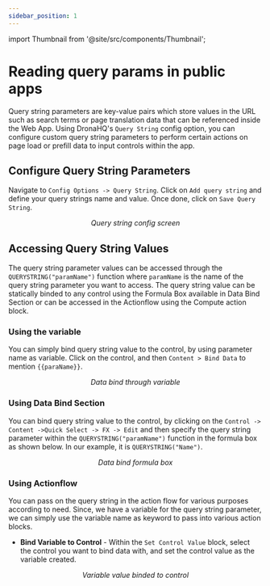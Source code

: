 ```yaml
---
sidebar_position: 1
---
```


import Thumbnail from '@site/src/components/Thumbnail';

# Reading query params in public apps

Query string parameters are key-value pairs which store values in the URL such as search terms or page translation data that can be referenced inside the Web App. Using DronaHQ's `Query String` config option, you can configure custom query string parameters to perform certain actions on page load or prefill data to input controls within the app.

## Configure Query String Parameters

Navigate to `Config Options -> Query String`. Click on `Add query string` and define your query strings name and value. Once done, click on `Save Query String`.

<figure>
  <Thumbnail src="/img/building-apps-concepts/reading_query_params_in_public_apps/query-string-config-options.png" alt="Query String Config Options Modal" />
  <figcaption align='center'><i>Query string config screen</i></figcaption>
</figure>

## Accessing Query String Values

The query string parameter values can be accessed through the `QUERYSTRING("paramName")` function where `paramName` is the name of the query string parameter you want to access. The query string value can be statically binded to any control using the Formula Box available in Data Bind Section or can be accessed in the Actionflow using the Compute action block.

### Using the variable

You can simply bind query string value to the control, by using parameter name as variable. Click on the control, and then `Content > Bind Data` to mention `{{paraName}}`.

<figure>
  <Thumbnail src="/img/building-apps-concepts/reading_query_params_in_public_apps/data-bind-variable-query-string.png" alt="Query String Config Options Modal" />
  <figcaption align='center'><i>Data bind through variable</i></figcaption>
</figure>

### Using Data Bind Section

You can bind query string value to the control, by clicking on the `Control -> Content ->Quick Select -> FX -> Edit` and then specify the query string parameter within the `QUERYSTRING("paramName")` function in the formula box as shown below. In our example, it is `QUERYSTRING("Name")`.

<figure>
  <Thumbnail src="/img/building-apps-concepts/reading_query_params_in_public_apps/data-bind-formula-box-query-string.png" alt="Query String Config Options Modal" />
  <figcaption align='center'><i>Data bind formula box</i></figcaption>
</figure>

### Using Actionflow

You can pass on the query string in the action flow for various purposes according to need. Since, we have a variable for the query string parameter, we can simply use the variable name as keyword to pass into various action blocks.


- **Bind Variable to Control** - Within the `Set Control Value` block, select the control you want to bind data with, and set the control value as the variable created.

<figure>
  <Thumbnail src="/img/building-apps-concepts/reading_query_params_in_public_apps/action-flow-setControlValue-query-string.png" alt="Action Flow Set Control Value - Query String" />
  <figcaption align='center'><i>Variable value binded to control</i></figcaption>
</figure>